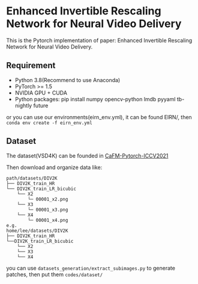 # Enhanced Invertible Rescaling Network for Neural Video Delivery
This is the Pytorch implementation of paper: Enhanced Invertible Rescaling Network for Neural Video Delivery.
## Requirement
- Python 3.8(Recommend to use Anaconda)
- PyTorch >= 1.5
- NVIDIA GPU + CUDA
- Python packages: pip install numpy opencv-python lmdb pyyaml tb-nightly future

or you can use our environments(eirn_env.yml), it can be found EIRN/, then `conda env create -f eirn_env.yml`
## Dataset
The dataset(VSD4K) can be founded in [CaFM-Pytorch-ICCV2021](https://github.com/Neural-video-delivery/CaFM-Pytorch-ICCV2021)

Then download and organize data like:
```
path/datasets/DIV2K
├── DIV2K_train_HR
└── DIV2K_train_LR_bicubic
    └── X2
        └─ 00001_x2.png
    └── X3
        └─ 00001_x3.png
    └── X4
        └─ 00001_x4.png
e.g.
home/lee/datasets/DIV2K
├── DIV2K_train_HR
└──DIV2K_train_LR_bicubic
    └── X2
    └── X3
    └── X4
```
you can use `datasets_generation/extract_subimages.py` to generate patches, then put them `codes/dataset/`
